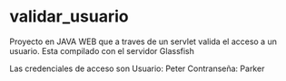 # validar_usuario
Proyecto en JAVA WEB que a traves de un servlet valida el acceso a un usuario.
Esta compilado con el servidor Glassfish

Las credenciales de acceso son
Usuario: Peter
Contranseña: Parker
